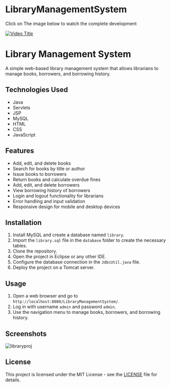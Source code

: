 # LibraryManagementSystem

Click on The image below to watch the complete development 

[![Video Title](https://img.youtube.com/vi/FslI7-_RFRg/0.jpg)](https://www.youtube.com/watch?v=FslI7-_RFRg)

# Library Management System

A simple web-based library management system that allows librarians to manage books, borrowers, and borrowing history.

## Technologies Used

- Java
- Servlets
- JSP
- MySQL
- HTML
- CSS
- JavaScript

## Features

- Add, edit, and delete books
- Search for books by title or author
- Issue books to borrowers
- Return books and calculate overdue fines
- Add, edit, and delete borrowers
- View borrowing history of borrowers
- Login and logout functionality for librarians
- Error handling and input validation
- Responsive design for mobile and desktop devices

## Installation

1. Install MySQL and create a database named `library`.
2. Import the `library.sql` file in the `database` folder to create the necessary tables.
3. Clone the repository.
4. Open the project in Eclipse or any other IDE.
5. Configure the database connection in the `JdbcUtil.java` file.
6. Deploy the project on a Tomcat server.

## Usage

1. Open a web browser and go to `http://localhost:8080/LibraryManagementSystem/`.
2. Log in with username `admin` and password `admin`.
3. Use the navigation menu to manage books, borrowers, and borrowing history.

## Screenshots
![libraryproj](https://user-images.githubusercontent.com/57632430/231775833-c22abc06-6cf3-4a61-bf68-9e36f06e67b2.gif)


## License

This project is licensed under the MIT License - see the [LICENSE](LICENSE) file for details.


